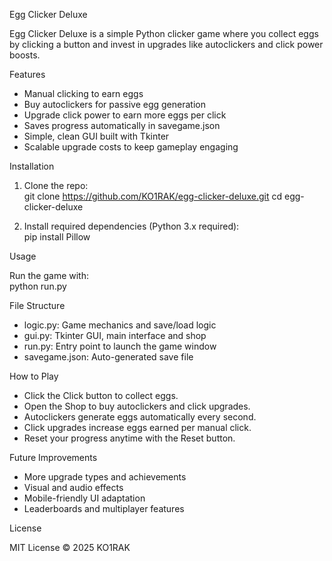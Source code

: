 Egg Clicker Deluxe

Egg Clicker Deluxe is a simple Python clicker game where you collect eggs by clicking a button and invest in upgrades like autoclickers and click power boosts.

Features

- Manual clicking to earn eggs  
- Buy autoclickers for passive egg generation  
- Upgrade click power to earn more eggs per click  
- Saves progress automatically in savegame.json  
- Simple, clean GUI built with Tkinter  
- Scalable upgrade costs to keep gameplay engaging

Installation

1. Clone the repo:  
   git clone https://github.com/KO1RAK/egg-clicker-deluxe.git
   cd egg-clicker-deluxe

2. Install required dependencies (Python 3.x required):  
   pip install Pillow

Usage

Run the game with:  
python run.py

File Structure

- logic.py: Game mechanics and save/load logic  
- gui.py: Tkinter GUI, main interface and shop  
- run.py: Entry point to launch the game window  
- savegame.json: Auto-generated save file

How to Play

- Click the Click button to collect eggs.  
- Open the Shop to buy autoclickers and click upgrades.  
- Autoclickers generate eggs automatically every second.  
- Click upgrades increase eggs earned per manual click.  
- Reset your progress anytime with the Reset button.

Future Improvements

- More upgrade types and achievements  
- Visual and audio effects  
- Mobile-friendly UI adaptation  
- Leaderboards and multiplayer features

License

MIT License © 2025 KO1RAK
